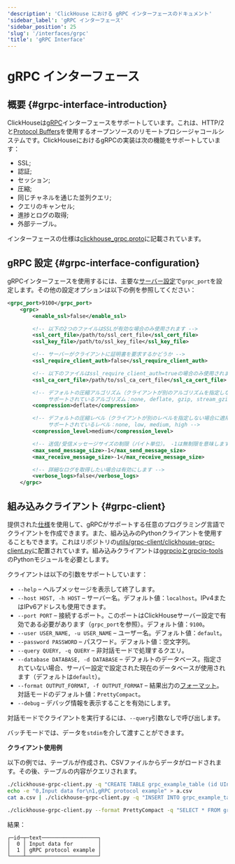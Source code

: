 ```yaml
---
'description': 'ClickHouse における gRPC インターフェースのドキュメント'
'sidebar_label': 'gRPC インターフェース'
'sidebar_position': 25
'slug': '/interfaces/grpc'
'title': 'gRPC Interface'
---
```





# gRPC インターフェース

## 概要 {#grpc-interface-introduction}

ClickHouseは[gRPC](https://grpc.io/)インターフェースをサポートしています。これは、HTTP/2と[Protocol Buffers](https://en.wikipedia.org/wiki/Protocol_Buffers)を使用するオープンソースのリモートプロシージャコールシステムです。ClickHouseにおけるgRPCの実装は次の機能をサポートしています：

- SSL;
- 認証;
- セッション;
- 圧縮;
- 同じチャネルを通じた並列クエリ;
- クエリのキャンセル;
- 進捗とログの取得;
- 外部テーブル。

インターフェースの仕様は[clickhouse_grpc.proto](https://github.com/ClickHouse/ClickHouse/blob/master/src/Server/grpc_protos/clickhouse_grpc.proto)に記載されています。

## gRPC 設定 {#grpc-interface-configuration}

gRPCインターフェースを使用するには、主要な[サーバー設定](../operations/configuration-files.md)で`grpc_port`を設定します。その他の設定オプションは以下の例を参照してください：

```xml
<grpc_port>9100</grpc_port>
    <grpc>
        <enable_ssl>false</enable_ssl>

        <!-- 以下の2つのファイルはSSLが有効な場合のみ使用されます -->
        <ssl_cert_file>/path/to/ssl_cert_file</ssl_cert_file>
        <ssl_key_file>/path/to/ssl_key_file</ssl_key_file>

        <!-- サーバーがクライアントに証明書を要求するかどうか -->
        <ssl_require_client_auth>false</ssl_require_client_auth>

        <!-- 以下のファイルはssl_require_client_auth=trueの場合のみ使用されます -->
        <ssl_ca_cert_file>/path/to/ssl_ca_cert_file</ssl_ca_cert_file>

        <!-- デフォルトの圧縮アルゴリズム（クライアントが別のアルゴリズムを指定しない場合に適用されます。QueryInfoのresult_compressionを参照）。
             サポートされているアルゴリズム：none, deflate, gzip, stream_gzip -->
        <compression>deflate</compression>

        <!-- デフォルトの圧縮レベル（クライアントが別のレベルを指定しない場合に適用されます。QueryInfoのresult_compressionを参照）。
             サポートされているレベル：none, low, medium, high -->
        <compression_level>medium</compression_level>

        <!-- 送信/受信メッセージサイズの制限（バイト単位）。 -1は無制限を意味します -->
        <max_send_message_size>-1</max_send_message_size>
        <max_receive_message_size>-1</max_receive_message_size>

        <!-- 詳細なログを取得したい場合は有効にします -->
        <verbose_logs>false</verbose_logs>
    </grpc>
```

## 組み込みクライアント {#grpc-client}

提供された[仕様](https://github.com/ClickHouse/ClickHouse/blob/master/src/Server/grpc_protos/clickhouse_grpc.proto)を使用して、gRPCがサポートする任意のプログラミング言語でクライアントを作成できます。また、組み込みのPythonクライアントを使用することもできます。これはリポジトリの[utils/grpc-client/clickhouse-grpc-client.py](https://github.com/ClickHouse/ClickHouse/blob/master/utils/grpc-client/clickhouse-grpc-client.py)に配置されています。組み込みクライアントは[ggrpcioとgrpcio-tools](https://grpc.io/docs/languages/python/quickstart)のPythonモジュールを必要とします。

クライアントは以下の引数をサポートしています：

- `--help` – ヘルプメッセージを表示して終了します。
- `--host HOST, -h HOST` – サーバー名。デフォルト値：`localhost`。IPv4またはIPv6アドレスも使用できます。
- `--port PORT` – 接続するポート。このポートはClickHouseサーバー設定で有効である必要があります（`grpc_port`を参照）。デフォルト値：`9100`。
- `--user USER_NAME, -u USER_NAME` – ユーザー名。デフォルト値：`default`。
- `--password PASSWORD` – パスワード。デフォルト値：空文字列。
- `--query QUERY, -q QUERY` – 非対話モードで処理するクエリ。
- `--database DATABASE, -d DATABASE` – デフォルトのデータベース。指定されていない場合、サーバー設定で設定された現在のデータベースが使用されます（デフォルトは`default`）。
- `--format OUTPUT_FORMAT, -f OUTPUT_FORMAT` – 結果出力の[フォーマット](formats.md)。対話モードのデフォルト値：`PrettyCompact`。
- `--debug` – デバッグ情報を表示することを有効にします。

対話モードでクライアントを実行するには、`--query`引数なしで呼び出します。

バッチモードでは、データを`stdin`を介して渡すことができます。

**クライアント使用例**

以下の例では、テーブルが作成され、CSVファイルからデータがロードされます。その後、テーブルの内容がクエリされます。

```bash
./clickhouse-grpc-client.py -q "CREATE TABLE grpc_example_table (id UInt32, text String) ENGINE = MergeTree() ORDER BY id;"
echo -e "0,Input data for\n1,gRPC protocol example" > a.csv
cat a.csv | ./clickhouse-grpc-client.py -q "INSERT INTO grpc_example_table FORMAT CSV"

./clickhouse-grpc-client.py --format PrettyCompact -q "SELECT * FROM grpc_example_table;"
```

結果：

```text
┌─id─┬─text──────────────────┐
│  0 │ Input data for        │
│  1 │ gRPC protocol example │
└────┴───────────────────────┘
```
